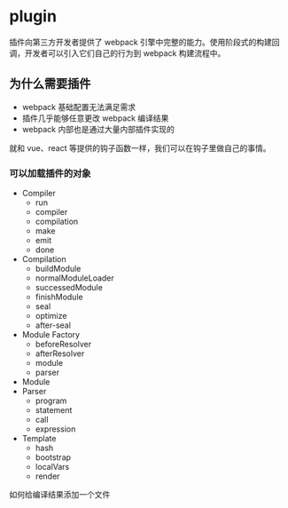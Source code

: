 # plugin

插件向第三方开发者提供了 webpack 引擎中完整的能力。使用阶段式的构建回调，开发者可以引入它们自己的行为到 webpack 构建流程中。

## 为什么需要插件

- webpack 基础配置无法满足需求
- 插件几乎能够任意更改 webpack 编译结果
- webpack 内部也是通过大量内部插件实现的

就和 vue、react 等提供的钩子函数一样，我们可以在钩子里做自己的事情。

### 可以加载插件的对象

- Compiler
  - run
  - compiler
  - compilation
  - make
  - emit
  - done
- Compilation
  - buildModule
  - normalModuleLoader
  - successedModule
  - finishModule
  - seal
  - optimize
  - after-seal
- Module Factory
  - beforeResolver
  - afterResolver
  - module
  - parser
- Module
- Parser
  - program
  - statement
  - call
  - expression
- Template
  - hash
  - bootstrap
  - localVars
  - render

如何给编译结果添加一个文件

